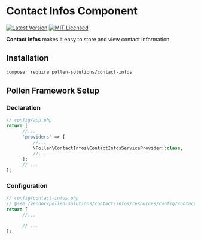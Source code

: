 # Contact Infos Component

[![Latest Version](https://img.shields.io/badge/release-1.0.0-blue?style=for-the-badge)](https://www.presstify.com/components/contact-infos/)
[![MIT Licensed](https://img.shields.io/badge/license-MIT-green?style=for-the-badge)](LICENSE.md)

**Contact Infos** makes it easy to store and view contact information.

## Installation

```bash
composer require pollen-solutions/contact-infos
```

## Pollen Framework Setup

### Declaration

```php
// config/app.php
return [
      //...
      'providers' => [
          //...
          \Pollen\ContactInfos\ContactInfosServiceProvider::class,
          //...
      ];
      // ...
];
```

### Configuration

```php
// config/contact-infos.php
// @see /vendor/pollen-solutions/contact-infos/resources/config/contact-infos.php
return [
      //...

      // ...
];
```
